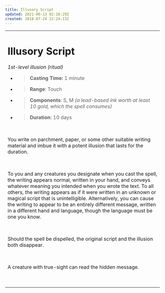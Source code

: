 ```yaml
---
title: Illusory Script
updated: 2021-06-13 02:18:29Z
created: 2018-07-24 22:24:13Z
---
```


<table><tbody><tr class="odd"><td><h1 id="illusory-script"><strong>Illusory Script</strong></h1><p><em>1st-level illusion (ritual)</em></p><ul><li><blockquote><p><strong>Casting Time:</strong> 1 minute</p></blockquote></li><li><blockquote><p><strong>Range</strong>: Touch</p></blockquote></li><li><blockquote><p><strong>Components</strong>: S, M <em>(a lead-based ink worth at least 10 gold, which the spell consumes)</em></p></blockquote></li><li><blockquote><p><strong>Duration</strong>: 10 days</p></blockquote></li></ul><p> </p><p>You write on parchment, paper, or some other suitable writing material and imbue it with a potent illusion that lasts for the duration.</p><p> </p><p>To you and any creatures you designate when you cast the spell, the writing appears normal, written in your hand, and conveys whatever meaning you intended when you wrote the text. To all others, the writing appears as if it were written in an unknown or magical script that is unintelligible. Alternatively, you can cause the writing to appear to be an entirely different message, written in a different hand and language, though the language must be one you know.</p><p> </p><p>Should the spell be dispelled, the original script and the illusion both disappear.</p><p> </p><p>A creature with true-sight can read the hidden message.</p><p> </p></td></tr></tbody></table>